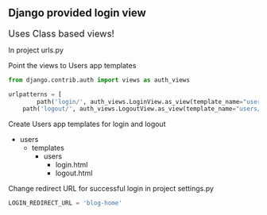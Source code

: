 ## Django provided login view

<span style=" font-size:1.3em;">Uses Class based views!</span>

In project urls.py

Point the views to Users app templates

```python
from django.contrib.auth import views as auth_views

urlpatterns = [
	    path('login/', auth_views.LoginView.as_view(template_name="users/login.html"), name='login'),
    path('logout/', auth_views.LogoutView.as_view(template_name="users/logout.html"), name='logout'),
```

Create Users app templates for login and logout
- users
	- templates
		- users
			- login.html
			- logout.html

Change redirect URL for successful login in project settings.py
```python
LOGIN_REDIRECT_URL = 'blog-home'
```



